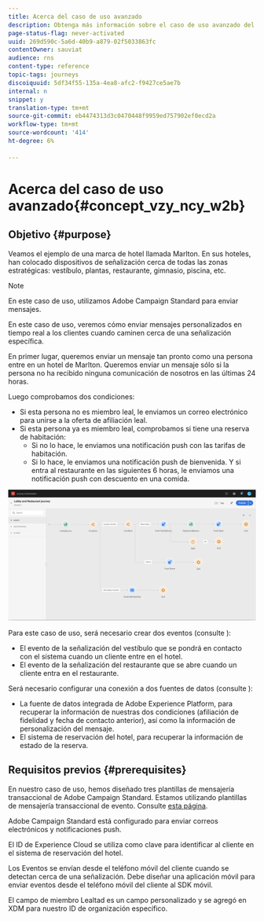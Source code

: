 ```yaml
---
title: Acerca del caso de uso avanzado
description: Obtenga más información sobre el caso de uso avanzado del viaje
page-status-flag: never-activated
uuid: 269d590c-5a6d-40b9-a879-02f5033863fc
contentOwner: sauviat
audience: rns
content-type: reference
topic-tags: journeys
discoiquuid: 5df34f55-135a-4ea8-afc2-f9427ce5ae7b
internal: n
snippet: y
translation-type: tm+mt
source-git-commit: eb4474313d3c0470448f9959ed757902ef0ecd2a
workflow-type: tm+mt
source-wordcount: '414'
ht-degree: 6%

---
```



# Acerca del caso de uso avanzado{#concept_vzy_ncy_w2b}

## Objetivo {#purpose}

Veamos el ejemplo de una marca de hotel llamada Marlton. En sus hoteles, han colocado dispositivos de señalización cerca de todas las zonas estratégicas: vestíbulo, plantas, restaurante, gimnasio, piscina, etc.

>[!NOTE]
>
>En este caso de uso, utilizamos Adobe Campaign Standard para enviar mensajes.

En este caso de uso, veremos cómo enviar mensajes personalizados en tiempo real a los clientes cuando caminen cerca de una señalización específica.

En primer lugar, queremos enviar un mensaje tan pronto como una persona entre en un hotel de Marlton. Queremos enviar un mensaje sólo si la persona no ha recibido ninguna comunicación de nosotros en las últimas 24 horas.

Luego comprobamos dos condiciones:

* Si esta persona no es miembro leal, le enviamos un correo electrónico para unirse a la oferta de afiliación leal.
* Si esta persona ya es miembro leal, comprobamos si tiene una reserva de habitación:
   * Si no lo hace, le enviamos una notificación push con las tarifas de habitación.
   * Si lo hace, le enviamos una notificación push de bienvenida. Y si entra al restaurante en las siguientes 6 horas, le enviamos una notificación push con descuento en una comida.

![](../assets/journeyuc2_29.png)

Para este caso de uso, será necesario crear dos eventos (consulte [](../usecase/configuring-the-events.md)):

* El evento de la señalización del vestíbulo que se pondrá en contacto con el sistema cuando un cliente entre en el hotel.
* El evento de la señalización del restaurante que se abre cuando un cliente entra en el restaurante.

Será necesario configurar una conexión a dos fuentes de datos (consulte [](../usecase/configuring-the-data-sources.md)):

* La fuente de datos integrada de Adobe Experience Platform, para recuperar la información de nuestras dos condiciones (afiliación de fidelidad y fecha de contacto anterior), así como la información de personalización del mensaje.
* El sistema de reservación del hotel, para recuperar la información de estado de la reserva.

## Requisitos previos {#prerequisites}

En nuestro caso de uso, hemos diseñado tres plantillas de mensajería transaccional de Adobe Campaign Standard. Estamos utilizando plantillas de mensajería transaccional de evento. Consulte [esta página](https://docs.adobe.com/content/help/es-ES/campaign-standard/using/communication-channels/transactional-messaging/about-transactional-messaging.translate.html).

Adobe Campaign Standard está configurado para enviar correos electrónicos y notificaciones push.

El ID de Experience Cloud se utiliza como clave para identificar al cliente en el sistema de reservación del hotel.

Los Eventos se envían desde el teléfono móvil del cliente cuando se detectan cerca de una señalización. Debe diseñar una aplicación móvil para enviar eventos desde el teléfono móvil del cliente al SDK móvil.

El campo de miembro Lealtad es un campo personalizado y se agregó en XDM para nuestro ID de organización específico.
